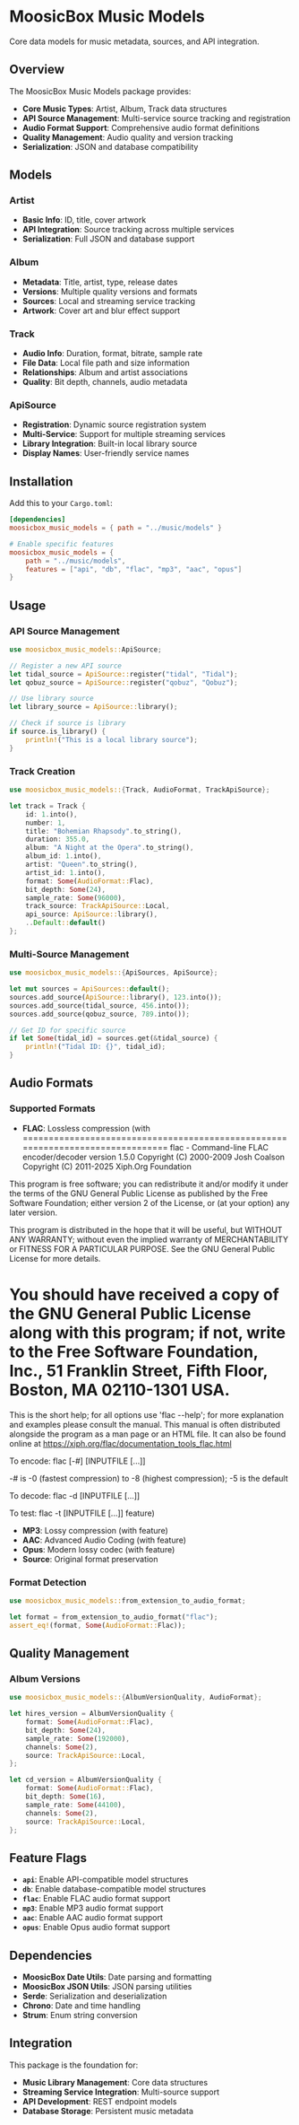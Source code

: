 # MoosicBox Music Models

Core data models for music metadata, sources, and API integration.

## Overview

The MoosicBox Music Models package provides:

- **Core Music Types**: Artist, Album, Track data structures
- **API Source Management**: Multi-service source tracking and registration
- **Audio Format Support**: Comprehensive audio format definitions
- **Quality Management**: Audio quality and version tracking
- **Serialization**: JSON and database compatibility

## Models

### Artist
- **Basic Info**: ID, title, cover artwork
- **API Integration**: Source tracking across multiple services
- **Serialization**: Full JSON and database support

### Album
- **Metadata**: Title, artist, type, release dates
- **Versions**: Multiple quality versions and formats
- **Sources**: Local and streaming service tracking
- **Artwork**: Cover art and blur effect support

### Track
- **Audio Info**: Duration, format, bitrate, sample rate
- **File Data**: Local file path and size information
- **Relationships**: Album and artist associations
- **Quality**: Bit depth, channels, audio metadata

### ApiSource
- **Registration**: Dynamic source registration system
- **Multi-Service**: Support for multiple streaming services
- **Library Integration**: Built-in local library source
- **Display Names**: User-friendly service names

## Installation

Add this to your `Cargo.toml`:

```toml
[dependencies]
moosicbox_music_models = { path = "../music/models" }

# Enable specific features
moosicbox_music_models = {
    path = "../music/models",
    features = ["api", "db", "flac", "mp3", "aac", "opus"]
}
```

## Usage

### API Source Management

```rust
use moosicbox_music_models::ApiSource;

// Register a new API source
let tidal_source = ApiSource::register("tidal", "Tidal");
let qobuz_source = ApiSource::register("qobuz", "Qobuz");

// Use library source
let library_source = ApiSource::library();

// Check if source is library
if source.is_library() {
    println!("This is a local library source");
}
```

### Track Creation

```rust
use moosicbox_music_models::{Track, AudioFormat, TrackApiSource};

let track = Track {
    id: 1.into(),
    number: 1,
    title: "Bohemian Rhapsody".to_string(),
    duration: 355.0,
    album: "A Night at the Opera".to_string(),
    album_id: 1.into(),
    artist: "Queen".to_string(),
    artist_id: 1.into(),
    format: Some(AudioFormat::Flac),
    bit_depth: Some(24),
    sample_rate: Some(96000),
    track_source: TrackApiSource::Local,
    api_source: ApiSource::library(),
    ..Default::default()
};
```

### Multi-Source Management

```rust
use moosicbox_music_models::{ApiSources, ApiSource};

let mut sources = ApiSources::default();
sources.add_source(ApiSource::library(), 123.into());
sources.add_source(tidal_source, 456.into());
sources.add_source(qobuz_source, 789.into());

// Get ID for specific source
if let Some(tidal_id) = sources.get(&tidal_source) {
    println!("Tidal ID: {}", tidal_id);
}
```

## Audio Formats

### Supported Formats
- **FLAC**: Lossless compression (with ===============================================================================
flac - Command-line FLAC encoder/decoder version 1.5.0
Copyright (C) 2000-2009  Josh Coalson
Copyright (C) 2011-2025  Xiph.Org Foundation

This program is free software; you can redistribute it and/or
modify it under the terms of the GNU General Public License
as published by the Free Software Foundation; either version 2
of the License, or (at your option) any later version.

This program is distributed in the hope that it will be useful,
but WITHOUT ANY WARRANTY; without even the implied warranty of
MERCHANTABILITY or FITNESS FOR A PARTICULAR PURPOSE.  See the
GNU General Public License for more details.

You should have received a copy of the GNU General Public License along
with this program; if not, write to the Free Software Foundation, Inc.,
51 Franklin Street, Fifth Floor, Boston, MA 02110-1301 USA.
===============================================================================

This is the short help; for all options use 'flac --help'; for more explanation
and examples please consult the manual. This manual is often distributed
alongside the program as a man page or an HTML file. It can also be found
online at https://xiph.org/flac/documentation_tools_flac.html

To encode:
  flac [-#] [INPUTFILE [...]]

  -# is -0 (fastest compression) to -8 (highest compression); -5 is the default

To decode:
  flac -d [INPUTFILE [...]]

To test:
  flac -t [INPUTFILE [...]] feature)
- **MP3**: Lossy compression (with  feature)
- **AAC**: Advanced Audio Coding (with  feature)
- **Opus**: Modern lossy codec (with  feature)
- **Source**: Original format preservation

### Format Detection

```rust
use moosicbox_music_models::from_extension_to_audio_format;

let format = from_extension_to_audio_format("flac");
assert_eq!(format, Some(AudioFormat::Flac));
```

## Quality Management

### Album Versions

```rust
use moosicbox_music_models::{AlbumVersionQuality, AudioFormat};

let hires_version = AlbumVersionQuality {
    format: Some(AudioFormat::Flac),
    bit_depth: Some(24),
    sample_rate: Some(192000),
    channels: Some(2),
    source: TrackApiSource::Local,
};

let cd_version = AlbumVersionQuality {
    format: Some(AudioFormat::Flac),
    bit_depth: Some(16),
    sample_rate: Some(44100),
    channels: Some(2),
    source: TrackApiSource::Local,
};
```

## Feature Flags

- **`api`**: Enable API-compatible model structures
- **`db`**: Enable database-compatible model structures
- **`flac`**: Enable FLAC audio format support
- **`mp3`**: Enable MP3 audio format support
- **`aac`**: Enable AAC audio format support
- **`opus`**: Enable Opus audio format support

## Dependencies

- **MoosicBox Date Utils**: Date parsing and formatting
- **MoosicBox JSON Utils**: JSON parsing utilities
- **Serde**: Serialization and deserialization
- **Chrono**: Date and time handling
- **Strum**: Enum string conversion

## Integration

This package is the foundation for:
- **Music Library Management**: Core data structures
- **Streaming Service Integration**: Multi-source support
- **API Development**: REST endpoint models
- **Database Storage**: Persistent music metadata
